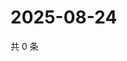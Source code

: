 # 2025-08-24

共 0 条

<!-- BEGIN ZHIHUQUESTIONS -->
<!-- 最后更新时间 Sun Aug 24 2025 17:10:32 GMT+0800 (China Standard Time) -->

<!-- END ZHIHUQUESTIONS -->
